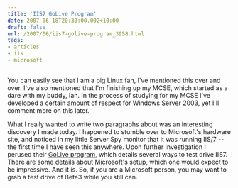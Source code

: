 ```yaml
---
title: 'IIS7 GoLive Program'
date: 2007-06-18T20:30:00.002+10:00
draft: false
url: /2007/06/iis7-golive-program_3958.html
tags: 
- articles
- iis
- microsoft
---
```


You can easily see that I am a big Linux fan, I've mentioned this over and over. I've also mentioned that I'm finishing up my MCSE, which started as a dare with my buddy, Ian. In the process of studying for my MCSE I've developed a certain amount of respect for Windows Server 2003, yet I'll comment more on this later.

What I really wanted to write two paragraphs about was an interesting discovery I made today. I happened to stumble over to Microsoft's hardware site, and noticed in my little Server Spy monitor that it was running IIS/7 -- the first time I have seen this anywhere. Upon further investigation I perused their [GoLive program](http://www.iis.net/default.aspx?tabid=7&subtabid=79), which details several ways to test drive IIS7. There are some details about Microsoft's setup, which one would expect to be impressive. And it is. So, if you are a Microsoft person, you may want to grab a test drive of Beta3 while you still can.